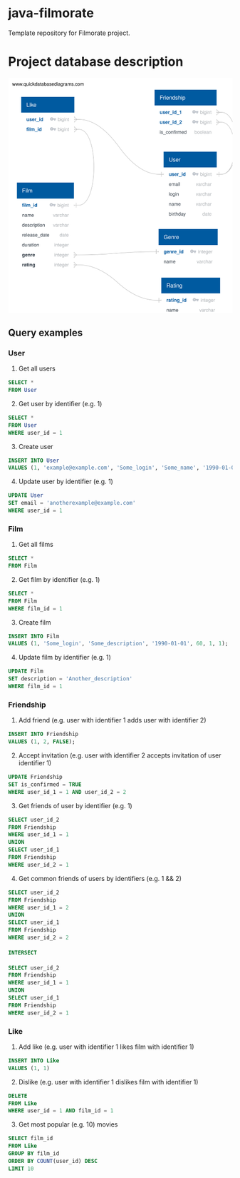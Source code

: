 # java-filmorate
Template repository for Filmorate project.

# Project database description

![Database structure scheme](/QuickDBD-Free%20Diagram%20(2).svg)

## Query examples

### User

1. Get all users

```sql
SELECT *
FROM User
```

2. Get user by identifier (e.g. 1)

```sql
SELECT *
FROM User
WHERE user_id = 1
```

3. Create user

```sql
INSERT INTO User
VALUES (1, 'example@example.com', 'Some_login', 'Some_name', '1990-01-01');
```

4. Update user by identifier (e.g. 1)

```sql
UPDATE User
SET email = 'anotherexample@example.com'
WHERE user_id = 1
```

### Film

1. Get all films

```sql
SELECT *
FROM Film
```

2. Get film by identifier (e.g. 1)

```sql
SELECT *
FROM Film
WHERE film_id = 1
```

3. Create film

```sql
INSERT INTO Film
VALUES (1, 'Some_login', 'Some_description', '1990-01-01', 60, 1, 1);
```

4. Update film by identifier (e.g. 1)

```sql
UPDATE Film
SET description = 'Another_description'
WHERE film_id = 1
```

### Friendship

1. Add friend (e.g. user with identifier 1 adds user with identifier 2)

```sql
INSERT INTO Friendship
VALUES (1, 2, FALSE);
```

2. Accept invitation (e.g. user with identifier 2 accepts invitation of user identifier 1)

```sql
UPDATE Friendship
SET is_confirmed = TRUE
WHERE user_id_1 = 1 AND user_id_2 = 2
```

3. Get friends of user by identifier (e.g. 1)

```sql
SELECT user_id_2
FROM Friendship
WHERE user_id_1 = 1
UNION
SELECT user_id_1
FROM Friendship
WHERE user_id_2 = 1
```

4. Get common friends of users by identifiers (e.g. 1 && 2)

```sql
SELECT user_id_2
FROM Friendship
WHERE user_id_1 = 2
UNION
SELECT user_id_1
FROM Friendship
WHERE user_id_2 = 2

INTERSECT

SELECT user_id_2
FROM Friendship
WHERE user_id_1 = 1
UNION
SELECT user_id_1
FROM Friendship
WHERE user_id_2 = 1
```

### Like

1. Add like (e.g. user with identifier 1 likes film with identifier 1)

```sql
INSERT INTO Like
VALUES (1, 1)
```

2. Dislike (e.g. user with identifier 1 dislikes film with identifier 1)

```sql
DELETE
FROM Like
WHERE user_id = 1 AND film_id = 1
```

3. Get most popular (e.g. 10) movies

```sql
SELECT film_id
FROM Like
GROUP BY film_id
ORDER BY COUNT(user_id) DESC
LIMIT 10
```
